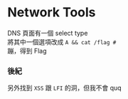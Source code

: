 # Network Tools

DNS 頁面有一個 select type  
將其中一個選項改成 `A && cat /flag #`  
蹦，得到 Flag

### 後紀
另外找到 `XSS` 跟 `LFI` 的洞，但我不會 quq
